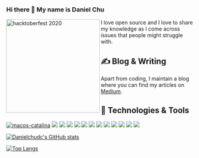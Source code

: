 ### Hi there 👋 My name is Daniel Chu

<!--
- 🔭 I’m currently working on ...
- 🌱 I’m currently learning ...
- 👯 I’m looking to collaborate on ...
- 🤔 I’m looking for help with ...
- 💬 Ask me about ...
- 📫 How to reach me: ...
- 😄 Pronouns: ...
- ⚡ Fun fact: ...
-->


<img width="250" align='left' alt="hacktoberfest 2020" src="https://user-images.githubusercontent.com/52316624/132111719-cbe0052b-70e6-468c-ac7e-3d9e8117abf9.png">

I love open source and I love to share my knowledge as I come across issues that people might struggle with.
<br>

## &#x270d; Blog & Writing

Apart from coding, I maintain a blog where you can find my articles on [Medium](https://dc1888.medium.com).




## 🔧 Technologies & Tools
[![macos-catalina](https://img.shields.io/badge/macos-catalina-brightgreen.svg)](https://www.apple.com/macos/catalina-preview)
![](https://img.shields.io/badge/OS-Linux-informational?style=flat&logo=linux&logoColor=white&color=2bbc8a)
![](https://img.shields.io/badge/Editor-Pycharm-informational?style=flat&logo=pycharm-idea&logoColor=white&color=2bbc8a)
![](https://img.shields.io/badge/Code-Python-informational?style=flat&logo=python&logoColor=white&color=2bbc8a)
![](https://img.shields.io/badge/Code-Typescript-informational?style=flat&logo=typescript&logoColor=white&color=2bbc8a)
![](https://img.shields.io/badge/Code-Golang-informational?style=flat&logo=go&logoColor=white&color=2bbc8a)
![](https://img.shields.io/badge/Code-Make-informational?style=flat&logo=cmake&logoColor=white&color=2bbc8a)
![](https://img.shields.io/badge/Code-Angular-informational?style=flat&logo=angular&logoColor=white&color=2bbc8a)
![](https://img.shields.io/badge/Shell-Bash-informational?style=flat&logo=gnu-bash&logoColor=white&color=2bbc8a)
![](https://img.shields.io/badge/Tools-PostgreSQL-informational?style=flat&logo=postgresql&logoColor=white&color=2bbc8a)
![](https://img.shields.io/badge/Tools-Docker-informational?style=flat&logo=docker&logoColor=white&color=2bbc8a)
![](https://img.shields.io/badge/Tools-Kubernetes-informational?style=flat&logo=kubernetes&logoColor=white&color=2bbc8a)
![](https://img.shields.io/badge/Cloud-GoogleCloud-informational?style=flat&logo=googlecloud&logoColor=white&color=2bbc8a)



[![Danielchudc's GitHub stats](https://github-readme-stats-one-azure-64.vercel.app/api?username=danielchudc&show_icons=true&count_private=true&theme=radical)](https://github.com/danielchudc/github-readme-stats)

[![Top Langs](https://github-readme-stats-one-azure-64.vercel.app/api/top-langs/?username=danielchudc&layout=compact)](https://github.com/danielchudc/github-readme-stats)




<!-- this statistic is generated using https://github.com/anuraghazra/github-readme-stats -->
